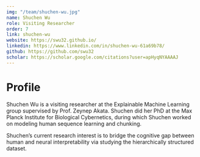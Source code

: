 ```yaml
---
img: "/team/shuchen-wu.jpg"
name: Shuchen Wu
role: Visiting Researcher
order: 7
link: shuchen-wu
website: https://swu32.github.io/
linkedin: https://www.linkedin.com/in/shuchen-wu-61a69b78/
github: https://github.com/swu32
scholar: https://scholar.google.com/citations?user=apHyqNYAAAAJ
---
```


# Profile
Shuchen Wu is a visiting researcher at the Explainable Machine Learning group supervised by Prof. Zeynep Akata. Shuchen did her PhD at the Max Planck Institute for Biological Cybernetics, during which Shuchen worked on modeling human sequence learning and chunking. 

Shuchen’s current research interest is to bridge the cognitive gap between human and neural interpretability via studying the hierarchically structured dataset.